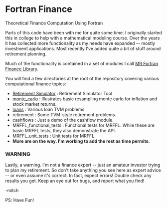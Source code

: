 # Fortran Finance

Theoretical Finance Computation Using Fortran

Parts of this code have been with me for quite some time.  I
originally started this in college to help with a mathematical
modeling course.  Over the years it has collected more functionality
as my needs have expanded -- mostly investment applications.  Most
recently I've added quite a bit of stuff around retirement planning.

Much of the functionality is contained in a set of modules I call [MR Fortran Finance Library](https://richmit.github.io/FortranFinance/MRFFL/index.html).

You will find a few directories at the root of the repository covering
various computational finance topics:

  - [Retirement Simulator](https://richmit.github.io/FortranFinance/retirement_simulation/index.html) : Retirement Simulator Tool
  - [monte_carlo](https://richmit.github.io/FortranFinance/monte_carlo/index.html) : Illustrates basic resampling monte carlo for inflation and stock market returns.
  - [loans](https://richmit.github.io/FortranFinance/loans/index.html) : Various loan TVM problems.
  - retirement : Some TVM-style retirement problems.
  - cashflows : Just a demo of the cashflow module.
  - MRFFL_functional_tests : Functional tests for MRFFL.  While these are basic MRFFL tests, they also demonstrate the API.
  - MRFFL_unit_tests : Unit tests for MRFFL.  
  - **More are on the way. I'm working to add the rest as time permits.**

### WARNING

Lastly, a warning.  I'm not a finance expert -- just an amateur
investor trying to plan my retirement.  So don't take anything you see
here as expert advice -- or even assume it's correct.  In fact, expect
errors!  Double check any results you get.  Keep an eye out for bugs,
and report what you find!

-mitch

PS: Have Fun!
